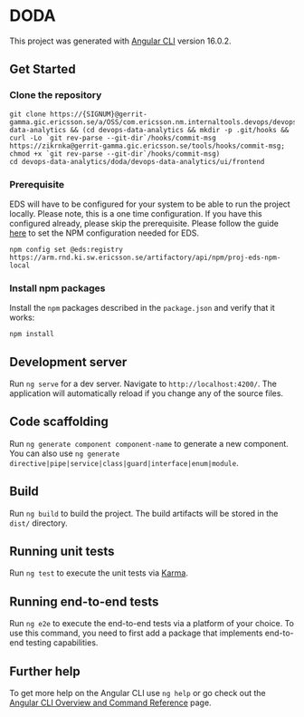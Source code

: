 # DODA

This project was generated with [Angular CLI](https://github.com/angular/angular-cli) version 16.0.2.

## Get Started

### Clone the repository
```shell
git clone https://{SIGNUM}@gerrit-gamma.gic.ericsson.se/a/OSS/com.ericsson.nm.internaltools.devops/devops-data-analytics && (cd devops-data-analytics && mkdir -p .git/hooks && curl -Lo `git rev-parse --git-dir`/hooks/commit-msg https://zikrnka@gerrit-gamma.gic.ericsson.se/tools/hooks/commit-msg; chmod +x `git rev-parse --git-dir`/hooks/commit-msg)
cd devops-data-analytics/doda/devops-data-analytics/ui/frontend
```
### Prerequisite
EDS will have to be configured for your system to be able to run the project locally. Please note, this is a one time configuration. If you have this configured already, please skip the prerequisite.
Please follow the guide [here](https://eds.internal.ericsson.com/resources/developer-assets/integrations#eds-angular) to set the NPM configuration needed for EDS.

```shell
npm config set @eds:registry https://arm.rnd.ki.sw.ericsson.se/artifactory/api/npm/proj-eds-npm-local
```

### Install npm packages
Install the `npm` packages described in the `package.json` and verify that it works:

```shell
npm install
```

## Development server

Run `ng serve` for a dev server. Navigate to `http://localhost:4200/`. The application will automatically reload if you change any of the source files.

## Code scaffolding

Run `ng generate component component-name` to generate a new component. You can also use `ng generate directive|pipe|service|class|guard|interface|enum|module`.

## Build

Run `ng build` to build the project. The build artifacts will be stored in the `dist/` directory.

## Running unit tests

Run `ng test` to execute the unit tests via [Karma](https://karma-runner.github.io).

## Running end-to-end tests

Run `ng e2e` to execute the end-to-end tests via a platform of your choice. To use this command, you need to first add a package that implements end-to-end testing capabilities.

## Further help

To get more help on the Angular CLI use `ng help` or go check out the [Angular CLI Overview and Command Reference](https://angular.io/cli) page.
